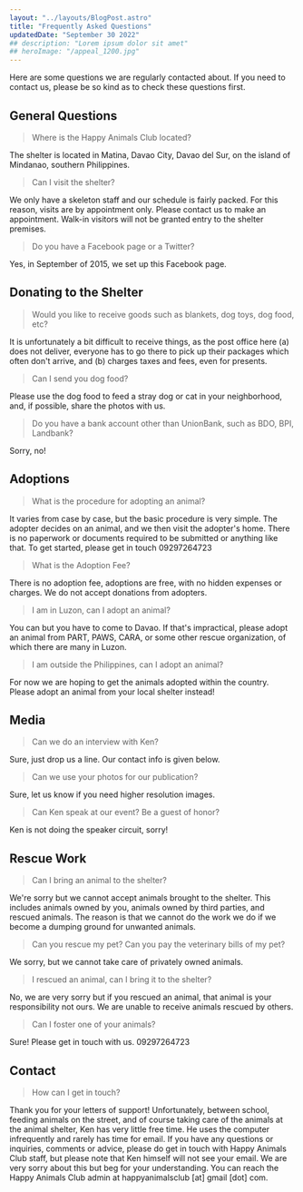 ```yaml
---
layout: "../layouts/BlogPost.astro"
title: "Frequently Asked Questions"
updatedDate: "September 30 2022"
## description: "Lorem ipsum dolor sit amet"
## heroImage: "/appeal_1200.jpg"
---
```


Here are some questions we are regularly contacted about.
If you need to contact us, please be so kind as to check these questions first.

## General Questions

> Where is the Happy Animals Club located?

The shelter is located in Matina, Davao City, Davao del Sur, on the island of Mindanao, southern Philippines.

> Can I visit the shelter?

We only have a skeleton staff and our schedule is fairly packed. For this reason, visits are by appointment only. Please contact us to make an appointment. Walk-in visitors will not be granted entry to the shelter premises.

> Do you have a Facebook page or a Twitter?

Yes, in September of 2015, we set up this Facebook page.

## Donating to the Shelter

> Would you like to receive goods such as blankets, dog toys, dog food, etc?

It is unfortunately a bit difficult to receive things, as the post office here (a) does not deliver, everyone has to go there to pick up their packages which often don't arrive, and (b) charges taxes and fees, even for presents.

> Can I send you dog food?

Please use the dog food to feed a stray dog or cat in your neighborhood, and, if possible, share the photos with us.

> Do you have a bank account other than UnionBank, such as BDO, BPI, Landbank?

Sorry, no!

## Adoptions

> What is the procedure for adopting an animal?

It varies from case by case, but the basic procedure is very simple. The adopter decides on an animal, and we then visit the adopter's home. There is no paperwork or documents required to be submitted or anything like that. To get started, please get in touch 09297264723

> What is the Adoption Fee?

There is no adoption fee, adoptions are free, with no hidden expenses or charges. We do not accept donations from adopters.

> I am in Luzon, can I adopt an animal?

You can but you have to come to Davao. If that's impractical, please adopt an animal from PART, PAWS, CARA, or some other rescue organization, of which there are many in Luzon.

> I am outside the Philippines, can I adopt an animal?

For now we are hoping to get the animals adopted within the country. Please adopt an animal from your local shelter instead!

## Media

> Can we do an interview with Ken?

Sure, just drop us a line. Our contact info is given below.

> Can we use your photos for our publication?

Sure, let us know if you need higher resolution images.

> Can Ken speak at our event? Be a guest of honor?

Ken is not doing the speaker circuit, sorry!

## Rescue Work

> Can I bring an animal to the shelter?

We're sorry but we cannot accept animals brought to the shelter. This includes animals owned by you, animals owned by third parties, and rescued animals. The reason is that we cannot do the work we do if we become a dumping ground for unwanted animals.

> Can you rescue my pet? Can you pay the veterinary bills of my pet?

We sorry, but we cannot take care of privately owned animals.

> I rescued an animal, can I bring it to the shelter?

No, we are very sorry but if you rescued an animal, that animal is your responsibility not ours. We are unable to receive animals rescued by others.

> Can I foster one of your animals?

Sure! Please get in touch with us. 09297264723

## Contact

> How can I get in touch?

Thank you for your letters of support! Unfortunately, between school, feeding animals on the street, and of course taking care of the animals at the animal shelter, Ken has very little free time. He uses the computer infrequently and rarely has time for email. If you have any questions or inquiries, comments or advice, please do get in touch with Happy Animals Club staff, but please note that Ken himself will not see your email. We are very sorry about this but beg for your understanding. You can reach the Happy Animals Club admin at happyanimalsclub [at] gmail [dot] com.
